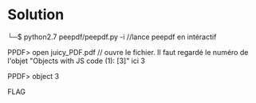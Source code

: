 # Solution

└─$ python2.7 peepdf/peepdf.py -i     //lance peepdf en intéractif

PPDF> open juicy_PDF.pdf    // ouvre le fichier. Il faut regardé le numéro de l'objet  "Objects with JS code (1): [3]" ici 3

PPDF> object 3

FLAG
